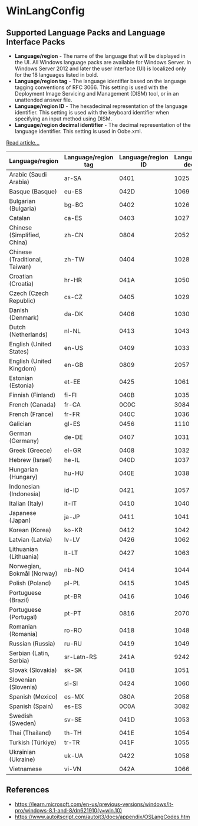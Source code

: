 # WinLangConfig

<!-- adksetup /quiet /layout c:\temp\ADKoffline

adksetup.exe /quiet /installpath c:\ADK /features OptionId.DeploymentTools

Set-WinUILanguageOverride -Language de-DE -->

## Supported Language Packs and Language Interface Packs

- **Language/region** - The name of the language that will be displayed in the UI. All Windows language packs are available for Windows Server. In Windows Server 2012 and later the user interface (UI) is localized only for the 18 languages listed in bold.
- **Language/region tag** - The language identifier based on the language tagging conventions of RFC 3066. This setting is used with the Deployment Image Servicing and Management (DISM) tool, or in an unattended answer file.
- **Language/region ID** - The hexadecimal representation of the language identifier. This setting is used with the keyboard identifier when specifying an input method using DISM.
- **Language/region decimal identifier** - The decimal representation of the language identifier. This setting is used in Oobe.xml.

[Read article...](https://learn.microsoft.com/en-us/windows-hardware/manufacture/desktop/available-language-packs-for-windows?view=windows-11)

Language/region	| Language/region tag |	Language/region ID | Language/region decimal ID |
| --- | --- | --- | --- |
| Arabic (Saudi Arabia)         | ar-SA	     | 0401 | 1025 |
| Basque (Basque)               | eu-ES	     | 042D | 1069 |
| Bulgarian (Bulgaria)          | bg-BG	     | 0402 | 1026 |
| Catalan	                      | ca-ES	     | 0403 | 1027 |
| Chinese (Simplified, China)   | zh-CN	     | 0804 | 2052 |
| Chinese (Traditional, Taiwan) | zh-TW	     | 0404 | 1028 |
| Croatian (Croatia)            | hr-HR	     | 041A | 1050 |
| Czech (Czech Republic)        | cs-CZ	     | 0405 | 1029 |
| Danish (Denmark)              | da-DK	     | 0406 | 1030 |
| Dutch (Netherlands)           | nl-NL	     | 0413 | 1043 |
| English (United States)       | en-US	     | 0409 | 1033 |
| English (United Kingdom)      | en-GB	     | 0809 | 2057 |
| Estonian (Estonia)            | et-EE	     | 0425 | 1061 |
| Finnish (Finland)             | fi-FI	     | 040B | 1035 |
| French (Canada)               | fr-CA	     | 0C0C | 3084 |
| French (France)               | fr-FR	     | 040C | 1036 |
| Galician	                    | gl-ES	     | 0456 | 1110 |
| German (Germany)              | de-DE	     | 0407 | 1031 |
| Greek (Greece)                | el-GR	     | 0408 | 1032 |
| Hebrew (Israel)               | he-IL	     | 040D | 1037 |
| Hungarian (Hungary)           | hu-HU	     | 040E | 1038 |
| Indonesian (Indonesia)        | id-ID	     | 0421 | 1057 |
| Italian (Italy)               | it-IT	     | 0410 | 1040 |
| Japanese (Japan)              | ja-JP	     | 0411 | 1041 |
| Korean (Korea)                | ko-KR	     | 0412 | 1042 |
| Latvian (Latvia)              | lv-LV	     | 0426 | 1062 |
| Lithuanian (Lithuania)        | lt-LT	     | 0427 | 1063 |
| Norwegian, Bokmål (Norway)    | nb-NO	     | 0414 | 1044 |
| Polish (Poland)               | pl-PL	     | 0415 | 1045 |
| Portuguese (Brazil)           | pt-BR	     | 0416 | 1046 |
| Portuguese (Portugal)         | pt-PT	     | 0816 | 2070 |
| Romanian (Romania)            | ro-RO	     | 0418 | 1048 |
| Russian (Russia)              | ru-RU	     | 0419 | 1049 |
| Serbian (Latin, Serbia)       | sr-Latn-RS | 241A | 9242 |
| Slovak (Slovakia)             | sk-SK	     | 041B | 1051 |
| Slovenian (Slovenia)          | sl-SI	     | 0424 | 1060 |
| Spanish (Mexico)              | es-MX	     | 080A | 2058 |
| Spanish (Spain)               | es-ES	     | 0C0A | 3082 |
| Swedish (Sweden)              | sv-SE	     | 041D | 1053 |
| Thai (Thailand)               | th-TH	     | 041E | 1054 |
| Turkish (Türkiye)             | tr-TR	     | 041F | 1055 |
| Ukrainian (Ukraine)           | uk-UA	     | 0422 | 1058 |
| Vietnamese	                  | vi-VN	     | 042A | 1066 |

## References

- https://learn.microsoft.com/en-us/previous-versions/windows/it-pro/windows-8.1-and-8/dn621910(v=win.10)
- https://www.autoitscript.com/autoit3/docs/appendix/OSLangCodes.htm
